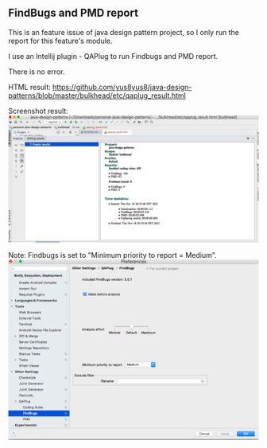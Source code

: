 ## FindBugs and PMD report

This is an feature issue of java design pattern project, so I only run the report for this feature's module.

I use an Intellij plugin - QAPlug to run Findbugs and PMD report.

There is no error.

HTML result: https://github.com/yus8yus8/java-design-patterns/blob/master/bulkhead/etc/qaplug_result.html

Screenshot result:
![alt text](qaplug_result_screenshot.png "FindBugs and PMD report screenshot")

Note: Findbugs is set to "Minimum priority to report = Medium".
![alt text](FindBugsSetting.png "FindBugs Setting")